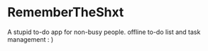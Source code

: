 # RememberTheShxt
A stupid to-do app for non-busy people. offline to-do list and task management : )
